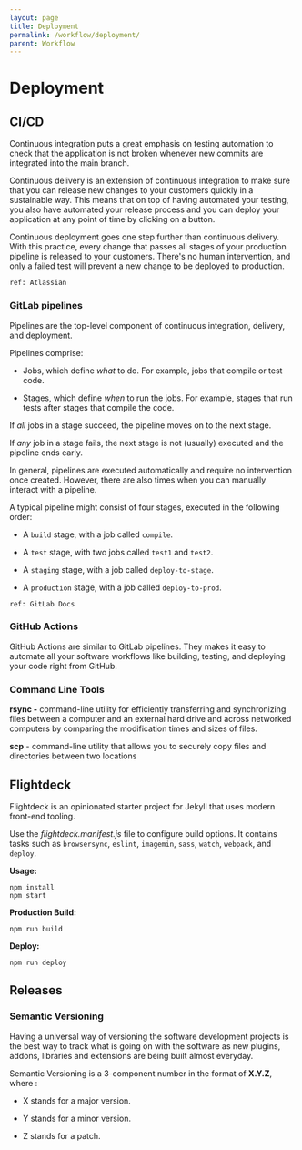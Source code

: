 ```yaml
---
layout: page
title: Deployment
permalink: /workflow/deployment/
parent: Workflow
---
```


# Deployment

## CI/CD

Continuous integration puts a great emphasis on testing automation to check that the application is not broken whenever new commits are integrated into the main branch.

Continuous delivery is an extension of continuous integration to make sure that you can release new changes to your customers quickly in a sustainable way. This means that on top of having automated your testing, you also have automated your release process and you can deploy your application at any point of time by clicking on a button.

Continuous deployment goes one step further than continuous delivery. With this practice, every change that passes all stages of your production pipeline is released to your customers. There's no human intervention, and only a failed test will prevent a new change to be deployed to production.

`ref: Atlassian`

### GitLab pipelines

Pipelines are the top-level component of continuous integration, delivery, and deployment.

Pipelines comprise:

- Jobs, which define *what* to do. For example, jobs that compile or test code.

- Stages, which define *when* to run the jobs. For example, stages that run tests after stages that compile the code.

If *all* jobs in a stage succeed, the pipeline moves on to the next stage.

If *any* job in a stage fails, the next stage is not (usually) executed and the pipeline ends early.

In general, pipelines are executed automatically and require no intervention once created. However, there are also times when you can manually interact with a pipeline.

A typical pipeline might consist of four stages, executed in the following order:

- A `build` stage, with a job called `compile`.

- A `test` stage, with two jobs called `test1` and `test2`.

- A `staging` stage, with a job called `deploy-to-stage`.

- A `production` stage, with a job called `deploy-to-prod`.

`ref: GitLab Docs`

### GitHub Actions

GitHub Actions are similar to GitLab pipelines. They makes it easy to automate all your software workflows like building, testing, and deploying your code right from GitHub.

### Command Line Tools

**rsync -** command-line utility for efficiently transferring and synchronizing files between a computer and an external hard drive and across networked computers by comparing the modification times and sizes of files.

**scp** - command-line utility that allows you to securely copy files and directories between two locations

## Flightdeck

Flightdeck is an opinionated starter project for Jekyll that uses modern front-end tooling.

Use the *flightdeck.manifest.js* file to configure build options. It contains tasks such as `browsersync`, `eslint`, `imagemin`, `sass`, `watch`, `webpack`, and `deploy`.

**Usage:**

```
npm install
npm start
```

**Production Build:**

```
npm run build
```

**Deploy:**

```
npm run deploy
```

## Releases

### Semantic Versioning

Having a universal way of versioning the software development projects is the best way to track what is going on with the software as new plugins, addons, libraries and extensions are being built almost everyday.

Semantic Versioning is a 3-component number in the format of **X.Y.Z**, where :

- X stands for a major version.

- Y stands for a minor version.

- Z stands for a patch.